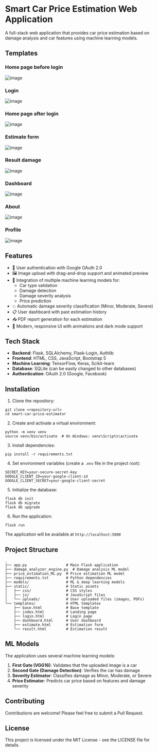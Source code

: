# Smart Car Price Estimation Web Application

A full-stack web application that provides car price estimation based on damage analysis and car features using machine learning models.

## Templates

### Home page before login
![image](https://github.com/user-attachments/assets/77c683cd-11b2-4783-94ce-ae4861555af5)

### Login 
![image](https://github.com/user-attachments/assets/236f6c4d-5770-4012-9fb1-71a4f9bf377a)

### Home page after login
![image](https://github.com/user-attachments/assets/56bbbc9f-7ed0-45cb-8f6a-e9a08376229d)

### Estimate form
![image](https://github.com/user-attachments/assets/afc15a0c-3062-4590-98a4-7369e93a01bc)

### Result damage
![image](https://github.com/user-attachments/assets/08c56074-557b-4cc1-ad98-2ad7b1ebc83f)

### Dashboard 
![image](https://github.com/user-attachments/assets/6e8c599e-4be5-4d19-87ed-3de4a5dceda5)

### About
![image](https://github.com/user-attachments/assets/cc56194a-2234-4189-ba16-72cf142652c6)

### Profile
![image](https://github.com/user-attachments/assets/27f4a8b8-fb15-4cdb-b45c-1f75ea8823bc)


## Features

- 🔐 User authentication with Google OAuth 2.0
- 🖼️ Image upload with drag-and-drop support and animated preview
- 🧠 Integration of multiple machine learning models for:
  - Car type validation
  - Damage detection
  - Damage severity analysis
  - Price prediction
- 💥 Automatic damage severity classification (Minor, Moderate, Severe)
- 📋 User dashboard with past estimation history
- 📥 PDF report generation for each estimation
- 🎨 Modern, responsive UI with animations and dark mode support

## Tech Stack

- **Backend**: Flask, SQLAlchemy, Flask-Login, Authlib
- **Frontend**: HTML, CSS, JavaScript, Bootstrap 5
- **Machine Learning**: TensorFlow, Keras, Scikit-learn
- **Database**: SQLite (can be easily changed to other databases)
- **Authentication**: OAuth 2.0 (Google, Facebook)

## Installation

1. Clone the repository:
```
git clone <repository-url>
cd smart-car-price-estimator
```

2. Create and activate a virtual environment:
```
python -m venv venv
source venv/bin/activate  # On Windows: venv\Scripts\activate
```

3. Install dependencies:
```
pip install -r requirements.txt
```

4. Set environment variables (create a `.env` file in the project root):
```
SECRET_KEY=your-secure-secret-key
GOOGLE_CLIENT_ID=your-google-client-id
GOOGLE_CLIENT_SECRET=your-google-client-secret
```

5. Initialize the database:
```
flask db init
flask db migrate
flask db upgrade
```

6. Run the application:
```
flask run
```

The application will be available at `http://localhost:5000`

## Project Structure

```
.
├── app.py                  # Main Flask application
├── damage_analyzer_engine.py  # Damage analysis ML model
├── price_estimation_ML.py  # Price estimation ML model
├── requirements.txt        # Python dependencies
├── models/                 # ML & deep learning models
├── static/                 # Static assets
│   ├── css/                # CSS styles
│   ├── js/                 # JavaScript files
│   └── uploads/            # User uploaded files (images, PDFs)
└── templates/              # HTML templates
    ├── base.html           # Base template
    ├── index.html          # Landing page
    ├── login.html          # Login page
    ├── dashboard.html      # User dashboard
    ├── estimate.html       # Estimation form
    └── result.html         # Estimation result
```

## ML Models

The application uses several machine learning models:

1. **First Gate (VGG16)**: Validates that the uploaded image is a car
2. **Second Gate (Damage Detection)**: Verifies the car has damage
3. **Severity Estimator**: Classifies damage as Minor, Moderate, or Severe
4. **Price Estimator**: Predicts car price based on features and damage severity

## Contributing

Contributions are welcome! Please feel free to submit a Pull Request.

## License

This project is licensed under the MIT License - see the LICENSE file for details. 
